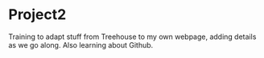 # Project2

Training to adapt stuff from Treehouse to my own webpage, adding details as we go along. Also learning about Github. 
